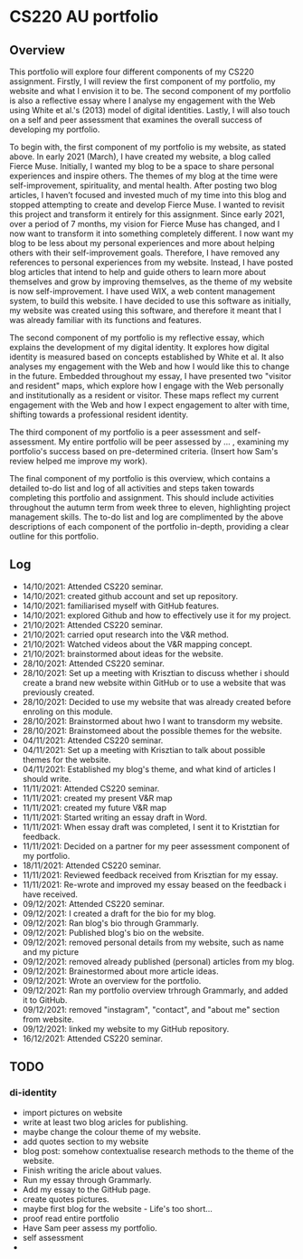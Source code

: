 # CS220 AU portfolio
## Overview 
This portfolio will explore four different components of my CS220 assignment. Firstly, I will review the first component of my portfolio, my website and what I envision it to be. The second component of my portfolio is also a reflective essay where I analyse my engagement with the Web using White et al.'s (2013) model of digital identities. Lastly, I will also touch on a self and peer assessment that examines the overall success of developing my portfolio. 

To begin with, the first component of my portfolio is my website, as stated above. In early 2021 (March), I have created my website, a blog called Fierce Muse. Initially, I wanted my blog to be a space to share personal experiences and inspire others. The themes of my blog at the time were self-improvement, spirituality, and mental health. After posting two blog articles, I haven’t focused and invested much of my time into this blog and stopped attempting to create and develop Fierce Muse. I wanted to revisit this project and transform it entirely for this assignment. Since early 2021, over a period of 7 months, my vision for Fierce Muse has changed, and I now want to transform it into something completely different. I now want my blog to be less about my personal experiences and more about helping others with their self-improvement goals. Therefore, I have removed any references to personal experiences from my website. Instead, I have posted blog articles that intend to help and guide others to learn more about themselves and grow by improving themselves, as the theme of my website is now self-improvement. I have used WIX, a web content management system, to build this website. I have decided to use this software as initially, my website was created using this software, and therefore it meant that I was already familiar with its functions and features. 

The second component of my portfolio is my reflective essay, which explains the development of my digital identity. It explores how digital identity is measured based on concepts established by White et al. It also analyses my engagement with the Web and how I would like this to change in the future. Embedded throughout my essay, I have presented two "visitor and resident" maps, which explore how I engage with the Web personally and institutionally as a resident or visitor. These maps reflect my current engagement with the Web and how I expect engagement to alter with time, shifting towards a professional resident identity. 

The third component of my portfolio is a peer assessment and self-assessment. My entire portfolio will be peer assessed by … , examining my portfolio's success based on pre-determined criteria. (Insert how Sam's review helped me improve my work). 

The final component of my portfolio is this overview, which contains a detailed to-do list and log of all activities and steps taken towards completing this portfolio and assignment. This should include activities throughout the autumn term from week three to eleven, highlighting project management skills. The to-do list and log are complimented by the above descriptions of each component of the portfolio in-depth, providing a clear outline for this portfolio. 


## Log 
- 14/10/2021: Attended CS220 seminar. 
- 14/10/2021: created github account and set up repository. 
- 14/10/2021: familiarised myself with GitHub features. 
- 14/10/2021: explored Github and how to effectively use it for my project.
- 21/10/2021: Attended CS220 seminar.
- 21/10/2021: carried oput research into the V&R method. 
- 21/10/2021: Watched videos about the V&R mapping concept. 
- 21/10/2021: brainstormed about ideas for the website.
- 28/10/2021: Attended CS220 seminar.
- 28/10/2021: Set up a meeting with Krisztian to discuss whether i should create a brand new website within GitHub or to use a website that was previously created. 
- 28/10/2021: Decided to use my website that was already created before enroling on this module. 
- 28/10/2021: Brainstormed about hwo I want to transdorm my website. 
- 28/10/2021: Brainstomeed about the possible themes for the website.
- 04/11/2021: Attended CS220 seminar.
- 04/11/2021: Set up a meeting with Krisztian to talk about possible themes for the website. 
- 04/11/2021: Established my blog's theme, and what kind of articles I should write. 
- 11/11/2021: Attended CS220 seminar.
- 11/11/2021: created my present V&R map 
- 11/11/2021: created my future V&R map 
- 11/11/2021: Started writing an essay draft in Word.
- 11/11/2021: When essay draft was completed, I sent it to Kristztian for feedback. 
- 11/11/2021: Decided on a partner for my peer assessment component of my portfolio. 
- 18/11/2021: Attended CS220 seminar.
- 11/11/2021: Reviewed feedback received from Krisztian for my essay. 
- 11/11/2021: Re-wrote and improved my essay beased on the feedback i have received. 
- 09/12/2021: Attended CS220 seminar.
- 09/12/2021: I created a draft for the bio for my blog. 
- 09/12/2021: Ran blog's bio through Grammarly. 
- 09/12/2021: Published blog's bio on the website. 
- 09/12/2021: removed personal details from my website, such as name and my picture
- 09/12/2021: removed already published (personal) articles from my blog.  
- 09/12/2021: Brainestormed about more article ideas. 
- 09/12/2021: Wrote an overview for the portfolio. 
- 09/12/2021: Ran my portfolio overview trhrough Grammarly, and added it to GitHub. 
- 09/12/2021: removed "instagram", "contact", and "about me" section from website. 
- 09/12/2021: linked my website to my GitHub repository. 
- 16/12/2021: Attended CS220 seminar.




## TODO 
### di-identity 
-  import pictures on website 
-  write at least two blog aricles for publishing. 
-  maybe change the colour theme of my website. 
-  add quotes section to my website 
-  blog post: somehow contextualise research methods to the theme of the website. 
-  Finish writing the aricle about values.
-  Run my essay through Grammarly. 
-  Add my essay to the GitHub page.
-  create quotes pictures. 
-  maybe first blog for the website - Life's too short... 
-  proof read entire portfolio 
-  Have Sam peer assess my portfolio. 
-  self assessment 
-  
